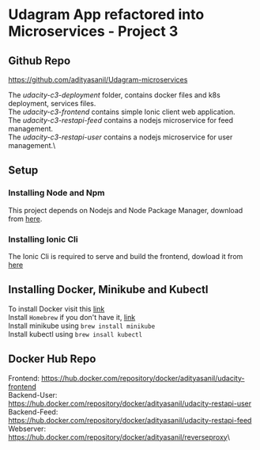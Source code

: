# Udagram App refactored into Microservices - Project 3

## Github Repo

<https://github.com/adityasanil/Udagram-microservices>

The _udacity-c3-deployment_ folder, contains docker files and k8s deployment, services files.\
The _udacity-c3-frontend_ contains simple Ionic client web application.\
The _udacity-c3-restapi-feed_ contains a nodejs microservice for feed management.\
The _udacity-c3-restapi-user_ contains a nodejs microservice for user management.\

## Setup

### Installing Node and Npm

This project depends on Nodejs and Node Package Manager, download from [here](https://nodejs.com/en/download).

### Installing Ionic Cli

The Ionic Cli is required to serve and build the frontend, dowload it from [here](https://ionicframework.com/docs/intro/cli)

## Installing Docker, Minikube and Kubectl

To install Docker visit this [link](https://docs.docker.com/docker-for-mac/install/)\
Install `Homebrew` if you don't have it, [link](https://brew.sh/)\
Install minikube using `brew install minikube`\
Install kubectl using `brew insall kubectl`

## Docker Hub Repo

Frontend: <https://hub.docker.com/repository/docker/adityasanil/udacity-frontend>\
Backend-User: <https://hub.docker.com/repository/docker/adityasanil/udacity-restapi-user>\
Backend-Feed: <https://hub.docker.com/repository/docker/adityasanil/udacity-restapi-feed>\
Webserver: <https://hub.docker.com/repository/docker/adityasanil/reverseproxy>\
